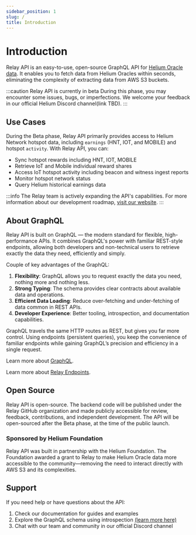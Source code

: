 ```yaml
---
sidebar_position: 1
slug: /
title: Introduction
---
```


# Introduction

Relay API is an easy-to-use, open-source GraphQL API for [Helium Oracle data](https://docs.helium.com/oracles/). It enables you to fetch data from Helium Oracles within seconds, eliminating the complexity of extracting data from AWS S3 buckets.

:::caution Relay API is currently in beta
During this phase, you may encounter some issues, bugs, or imperfections. We welcome your feedback in our official Helium Discord channel(link TBD).
:::

## Use Cases

During the Beta phase, Relay API primarily provides access to Helium Network hotspot data, including `earnings` (HNT, IOT, and MOBILE) and hotspot `activity`. With Relay API, you can:

- Sync hotspot rewards including HNT, IOT, MOBILE
- Retrieve IoT and Mobile individual reward shares
- Access IoT hotspot activity including beacon and witness ingest reports
- Monitor hotspot network status
- Query Helium historical earnings data

:::info
The Relay team is actively expanding the API's capabilities. For more information about our development roadmap, [visit our website](https://relaywireless.com).
:::

## About GraphQL

Relay API is built on GraphQL — the modern standard for flexible, high-performance APIs. It combines GraphQL's power with familiar REST-style endpoints, allowing both developers and non-technical users to retrieve exactly the data they need, efficiently and simply.

Couple of key advantages of the GraphQL:
1. **Flexibility**: GraphQL allows you to request exactly the data you need, nothing more and nothing less.
2. **Strong Typing**: The schema provides clear contracts about available data and operations.
3. **Efficient Data Loading**: Reduce over-fetching and under-fetching of data common in REST APIs.
4. **Developer Experience**: Better tooling, introspection, and documentation capabilities.

GraphQL travels the same HTTP routes as REST, but gives you far more control. Using endpoints (persistent queries), you keep the convenience of familiar endpoints while gaining GraphQL’s precision and efficiency in a single request.

Learn more about [GraphQL](https://graphql.org/learn/).

Learn more about [Relay Endpoints](./endpoints).

## Open Source

Relay API is open-source. The backend code will be published under the Relay GitHub organization and made publicly accessible for review, feedback, contributions, and independent development. The API will be open-sourced after the Beta phase, at the time of the public launch.

### Sponsored by Helium Foundation

Relay API was built in partnership with the Helium Foundation. The Foundation awarded a grant to Relay to make Helium Oracle data more accessible to the community—removing the need to interact directly with AWS S3 and its complexities.

## Support

If you need help or have questions about the API:

1. Check our documentation for guides and examples
2. Explore the GraphQL schema using introspection [(learn more here)](./quick-start#tools-and-resources)
3. Chat with our team and community in our official Discord channel
